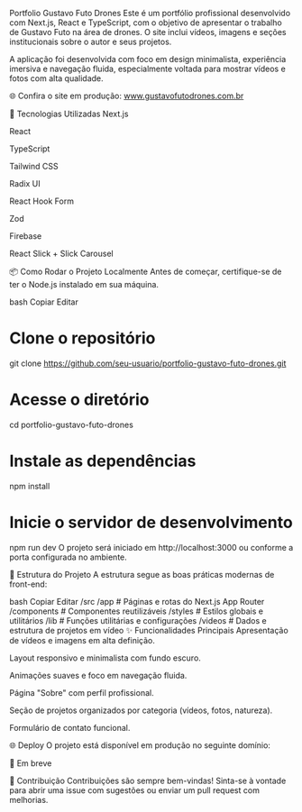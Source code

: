 Portfolio Gustavo Futo Drones
Este é um portfólio profissional desenvolvido com Next.js, React e TypeScript, com o objetivo de apresentar o trabalho de Gustavo Futo na área de drones. O site inclui vídeos, imagens e seções institucionais sobre o autor e seus projetos.

A aplicação foi desenvolvida com foco em design minimalista, experiência imersiva e navegação fluida, especialmente voltada para mostrar vídeos e fotos com alta qualidade.

🌐 Confira o site em produção:
www.gustavofutodrones.com.br

🚀 Tecnologias Utilizadas
Next.js

React

TypeScript

Tailwind CSS

Radix UI

React Hook Form

Zod

Firebase

React Slick + Slick Carousel

📦 Como Rodar o Projeto Localmente
Antes de começar, certifique-se de ter o Node.js instalado em sua máquina.

bash
Copiar
Editar
# Clone o repositório
git clone https://github.com/seu-usuario/portfolio-gustavo-futo-drones.git

# Acesse o diretório
cd portfolio-gustavo-futo-drones

# Instale as dependências
npm install

# Inicie o servidor de desenvolvimento
npm run dev
O projeto será iniciado em http://localhost:3000 ou conforme a porta configurada no ambiente.

🧱 Estrutura do Projeto
A estrutura segue as boas práticas modernas de front-end:

bash
Copiar
Editar
/src
  /app             # Páginas e rotas do Next.js App Router
  /components      # Componentes reutilizáveis
  /styles          # Estilos globais e utilitários
  /lib             # Funções utilitárias e configurações
  /videos          # Dados e estrutura de projetos em vídeo
✨ Funcionalidades Principais
Apresentação de vídeos e imagens em alta definição.

Layout responsivo e minimalista com fundo escuro.

Animações suaves e foco em navegação fluida.

Página "Sobre" com perfil profissional.

Seção de projetos organizados por categoria (vídeos, fotos, natureza).

Formulário de contato funcional.

🌐 Deploy
O projeto está disponível em produção no seguinte domínio:

🔗 Em breve

🤝 Contribuição
Contribuições são sempre bem-vindas!
Sinta-se à vontade para abrir uma issue com sugestões ou enviar um pull request com melhorias.